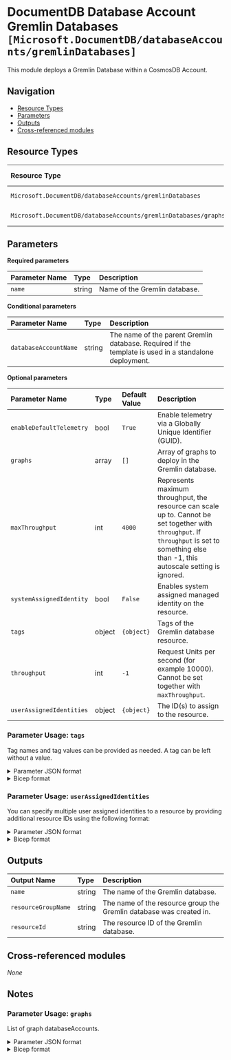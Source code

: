 # DocumentDB Database Account Gremlin Databases `[Microsoft.DocumentDB/databaseAccounts/gremlinDatabases]`

This module deploys a Gremlin Database within a CosmosDB Account.

## Navigation

- [Resource Types](#Resource-Types)
- [Parameters](#Parameters)
- [Outputs](#Outputs)
- [Cross-referenced modules](#Cross-referenced-modules)

## Resource Types

| Resource Type | API Version |
| :-- | :-- |
| `Microsoft.DocumentDB/databaseAccounts/gremlinDatabases` | [2023-04-15](https://learn.microsoft.com/en-us/azure/templates/Microsoft.DocumentDB/2023-04-15/databaseAccounts/gremlinDatabases) |
| `Microsoft.DocumentDB/databaseAccounts/gremlinDatabases/graphs` | [2023-04-15](https://learn.microsoft.com/en-us/azure/templates/Microsoft.DocumentDB/2023-04-15/databaseAccounts/gremlinDatabases/graphs) |

## Parameters

**Required parameters**

| Parameter Name | Type | Description |
| :-- | :-- | :-- |
| `name` | string | Name of the Gremlin database. |

**Conditional parameters**

| Parameter Name | Type | Description |
| :-- | :-- | :-- |
| `databaseAccountName` | string | The name of the parent Gremlin database. Required if the template is used in a standalone deployment. |

**Optional parameters**

| Parameter Name | Type | Default Value | Description |
| :-- | :-- | :-- | :-- |
| `enableDefaultTelemetry` | bool | `True` | Enable telemetry via a Globally Unique Identifier (GUID). |
| `graphs` | array | `[]` | Array of graphs to deploy in the Gremlin database. |
| `maxThroughput` | int | `4000` | Represents maximum throughput, the resource can scale up to. Cannot be set together with `throughput`. If `throughput` is set to something else than -1, this autoscale setting is ignored. |
| `systemAssignedIdentity` | bool | `False` | Enables system assigned managed identity on the resource. |
| `tags` | object | `{object}` | Tags of the Gremlin database resource. |
| `throughput` | int | `-1` | Request Units per second (for example 10000). Cannot be set together with `maxThroughput`. |
| `userAssignedIdentities` | object | `{object}` | The ID(s) to assign to the resource. |

### Parameter Usage: `tags`

Tag names and tag values can be provided as needed. A tag can be left without a value.

<details>

<summary>Parameter JSON format</summary>

```json
"tags": {
    "value": {
        "Environment": "Non-Prod",
        "Contact": "test.user@testcompany.com",
        "PurchaseOrder": "1234",
        "CostCenter": "7890",
        "ServiceName": "DeploymentValidation",
        "Role": "DeploymentValidation"
    }
}
```

</details>

<details>

<summary>Bicep format</summary>

```bicep
tags: {
    Environment: 'Non-Prod'
    Contact: 'test.user@testcompany.com'
    PurchaseOrder: '1234'
    CostCenter: '7890'
    ServiceName: 'DeploymentValidation'
    Role: 'DeploymentValidation'
}
```

</details>
<p>

### Parameter Usage: `userAssignedIdentities`

You can specify multiple user assigned identities to a resource by providing additional resource IDs using the following format:

<details>

<summary>Parameter JSON format</summary>

```json
"userAssignedIdentities": {
    "value": {
        "/subscriptions/[[subscriptionId]]/resourcegroups/validation-rg/providers/Microsoft.ManagedIdentity/userAssignedIdentities/adp-sxx-az-msi-x-001": {},
        "/subscriptions/[[subscriptionId]]/resourcegroups/validation-rg/providers/Microsoft.ManagedIdentity/userAssignedIdentities/adp-sxx-az-msi-x-002": {}
    }
}
```

</details>

<details>

<summary>Bicep format</summary>

```bicep
userAssignedIdentities: {
    '/subscriptions/[[subscriptionId]]/resourcegroups/validation-rg/providers/Microsoft.ManagedIdentity/userAssignedIdentities/adp-sxx-az-msi-x-001': {}
    '/subscriptions/[[subscriptionId]]/resourcegroups/validation-rg/providers/Microsoft.ManagedIdentity/userAssignedIdentities/adp-sxx-az-msi-x-002': {}
}
```

</details>
<p>

## Outputs

| Output Name | Type | Description |
| :-- | :-- | :-- |
| `name` | string | The name of the Gremlin database. |
| `resourceGroupName` | string | The name of the resource group the Gremlin database was created in. |
| `resourceId` | string | The resource ID of the Gremlin database. |

## Cross-referenced modules

_None_

## Notes

### Parameter Usage: `graphs`

List of graph databaseAccounts.

<details>

<summary>Parameter JSON format</summary>

```json
"graphs": {
  "value": [
    {
      "name": "graph01",
      "automaticIndexing": true,
      "partitionKeyPaths": [
        "/name"
      ]
    },
    {
      "name": "graph02",
      "automaticIndexing": true,
      "partitionKeyPaths": [
        "/name"
      ]
    }
  ]
}
```

</details>

<details>

<summary>Bicep format</summary>

```bicep
graphs: [
  {
    name: 'graph01'
    automaticIndexing: true
    partitionKeyPaths: [
      '/name'
    ]
  }
  {
    name: 'graph02'
    automaticIndexing: true
    partitionKeyPaths: [
      '/name'
    ]
  }
]
```

</details>
